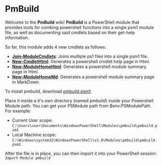 PmBuild
====

Welcome to the **PmBuild** wiki!  **PmBuild** is a PowerShell module that provides tools for combing powershell functions into a single psm1 module file, as well as documenting said cmdlets based on their get-help information.
So far, this module adds 4 new cmdlets as follows:

* **[Join-ModuleCmdlets](http://brianaddicks.github.com/poweralto/Join-ModuleCmdlets.html)**: Joins multiple ps1 files into a single psm1 file.* **[New-CmdletHtml](http://brianaddicks.github.com/poweralto/New-CmdletHtml.html)**: Generates a powershell cmdlet help page in Html.* **[New-ModuleHomeHtml](http://brianaddicks.github.com/poweralto/New-ModuleHomeHtml.html)**: Generates a powershell module summary page in Html.* **[New-ModuleHomeMd](http://brianaddicks.github.com/poweralto/New-ModuleHomeMd.html)**: Generates a powershell module summary page in MarkDown.To install pmbuild, download [pmbuild.psm1](https://github.com/brianaddicks/PmBuild/raw/master/PmBuild.psm1).

Place it inside a it's own directory (named pmbuild) inside your Powershell Module path.  You can get your PSModule path from $env:PSModulePath. For example:
* Current User scope: `C:\Users\user\Documents\WindowsPowerShell\Modules\pmbuild\pmbuild.psm1`
* Local Machine scope: `C:\Windows\system32\WindowsPowerShell\v1.0\Modules\pmbuild\pmbuild.psm1`

After the file is in place, you can then import it into your PowerShell session:
`Import-Module pmbuild`

